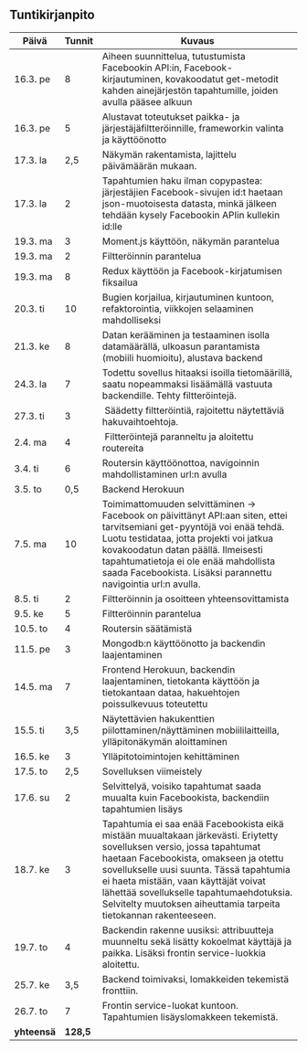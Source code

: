 ## Tuntikirjanpito

| Päivä        | Tunnit           | Kuvaus  |
| ------------- |-------------| -----|
| 16.3. pe      |  8 | Aiheen suunnittelua, tutustumista Facebookin API:in, Facebook-kirjautuminen, kovakoodatut get-metodit kahden ainejärjestön tapahtumille, joiden avulla pääsee alkuun |
| 16.3. pe	|  5 | Alustavat toteutukset paikka- ja järjestäjäfiltteröinnille, frameworkin valinta ja käyttöönotto	|
| 17.3. la | 2,5 | Näkymän rakentamista, lajittelu päivämäärän mukaan. |
| 17.3. la | 2 | Tapahtumien haku ilman copypastea: järjestäjien Facebook-sivujen id:t haetaan json-muotoisesta datasta, minkä jälkeen tehdään kysely Facebookin APIin kullekin id:lle |
| 19.3. ma | 3 | Moment.js käyttöön, näkymän parantelua |
| 19.3. ma | 2 | Filtteröinnin parantelua |
| 19.3. ma | 8 | Redux käyttöön ja Facebook-kirjatumisen fiksailua |
| 20.3. ti | 10 | Bugien korjailua, kirjautuminen kuntoon, refaktorointia, viikkojen selaaminen mahdolliseksi |
| 21.3. ke | 8 | Datan kerääminen ja testaaminen isolla datamäärällä, ulkoasun parantamista (mobiili huomioitu), alustava backend | 
| 24.3. la | 7 | Todettu sovellus hitaaksi isoilla tietomäärillä, saatu nopeammaksi lisäämällä vastuuta backendille. Tehty filtteröintejä. |
| 27.3. ti | 3 | Säädetty filtteröintiä, rajoitettu näytettäviä hakuvaihtoehtoja.
| 2.4. ma | 4 | Filtteröintejä paranneltu ja aloitettu routereita
| 3.4. ti | 6 | Routersin käyttöönottoa, navigoinnin mahdollistaminen url:n avulla |
| 3.5. to | 0,5 | Backend Herokuun |
| 7.5. ma | 10 | Toimimattomuuden selvittäminen -> Facebook on päivittänyt API:aan siten, ettei tarvitsemiani get-pyyntöjä voi enää tehdä. Luotu testidataa, jotta projekti voi jatkua kovakoodatun datan päällä. Ilmeisesti tapahtumatietoja ei ole enää mahdollista saada Facebookista. Lisäksi parannettu navigointia url:n avulla.  | 
| 8.5. ti | 2 | Filtteröinnin ja osoitteen yhteensovittamista |
| 9.5. ke | 5 | Filtteröinnin parantelua |
| 10.5. to | 4 | Routersin säätämistä |
| 11.5. pe | 3 | Mongodb:n käyttöönotto ja backendin laajentaminen |
| 14.5. ma | 7 | Frontend Herokuun, backendin laajentaminen, tietokanta käyttöön ja tietokantaan dataa, hakuehtojen poissulkevuus toteutettu
| 15.5. ti | 3,5 | Näytettävien hakukenttien piilottaminen/näyttäminen mobiililaitteilla, ylläpitonäkymän aloittaminen |
| 16.5. ke | 3 | Ylläpitotoimintojen kehittäminen |
| 17.5. to | 2,5 | Sovelluksen viimeistely |
| 17.6. su | 2 | Selvittelyä, voisiko tapahtumat saada muualta kuin Facebookista, backendiin tapahtumien lisäys |
| 18.7. ke | 3 | Tapahtumia ei saa enää Facebookista eikä mistään muualtakaan järkevästi. Eriytetty sovelluksen versio, jossa tapahtumat haetaan Facebookista, omakseen ja otettu sovellukselle  uusi suunta. Tässä tapahtumia ei haeta mistään, vaan käyttäjät voivat lähettää sovellukselle tapahtumaehdotuksia. Selvitelty muutoksen aiheuttamia tarpeita tietokannan rakenteeseen. |
| 19.7. to | 4 | Backendin rakenne uusiksi: attribuutteja muunneltu sekä lisätty kokoelmat käyttäjä ja paikka. Lisäksi frontin service-luokkia aloitettu. |
| 25.7. ke | 3,5 | Backend toimivaksi, lomakkeiden tekemistä fronttiin. |
| 26.7. to | 7 | Frontin service-luokat kuntoon. Tapahtumien lisäyslomakkeen tekemistä.
| **yhteensä** | **128,5** |

